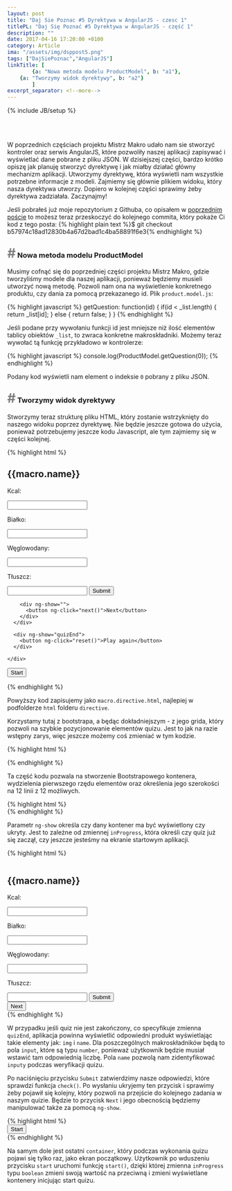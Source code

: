 ```yaml
---
layout: post
title: "Daj Sie Poznac #5 Dyrektywa w AngularJS - czesc 1"
titlePL: "Daj Się Poznać #5 Dyrektywa w AngularJS - część 1"
description: ""
date: 2017-04-16 17:20:00 +0100
category: Article
ima: "/assets/img/dsppost5.png"
tags: ["DajSiePoznac","AngularJS"]
linkTitle: [ 
		{a: "Nowa metoda modelu ProductModel", b: "a1"},
    {a: "Tworzymy widok dyrektywy", b: "a2"}
		]
excerpt_separator: <!--more-->
---
```

{% include JB/setup %}
<center>	
<img src="{{ site.baseurl }}/assets/img/DSP.png" alt="" style="display: inline-block; padding-right: 20px;">
<img src="{{ site.baseurl }}/assets/img/angular.png" alt="" style="display: inline-block;">
</center><br>
<p>W poprzednich częściach projektu Mistrz Makro udało nam sie stworzyć kontroler oraz serwis AngularJS, które pozwoliły naszej aplikacji zapisywać i wyświetlać dane pobrane z pliku JSON. W dzisiejszej części, bardzo krótko opiszę jak planuję stworzyć dyrektywę i jak miałby działać główny mechanizm aplikacji. Utworzymy dyrektywę, która wyświetli nam wszystkie potrzebne informacje z modeli. Zajmiemy się głównie plikiem widoku, który nasza dyrektywa utworzy. Dopiero w kolejnej części sprawimy żeby dyrektywa zadziałała. Zaczynajmy!</p><!--more-->

<x>Jeśli pobrałeś już moje repozytorium z Githuba, co opisałem w <a href="http://www.idaszak.com/article/2017/03/23/daj-sie-poznac-2-projekt-konkursowy-mistrzmakro">poprzednim poście</a> to możesz teraz przeskoczyć do kolejnego commita, który pokaże Ci kod z tego posta:</x>
{% highlight plain text %}$ git checkout b57974c18ad12830b4a67d2bad1c4ba58891f6e3{% endhighlight %}

<h3 id="a1"><span style="color:gray; font-size: 30px;">#</span> Nowa metoda modelu ProductModel</h3>
<p>Musimy cofnąć się do poprzedniej części projektu Mistrz Makro, gdzie tworzyliśmy modele dla naszej aplikacji, ponieważ będziemy musieli utworzyć nową metodę. Pozwoli nam ona na wyświetlenie konkretnego produktu, czy dania za pomocą przekazanego id. Plik <code>product.model.js</code>:</p>
{% highlight javascript %} 
getQuestion: function(id) {
  if(id < _list.length) {
    return _list[id];
  } else {
    return false;
  }
}
{% endhighlight %}
<p>Jeśli podane przy wywołaniu funkcji id jest mniejsze niż ilość elementów tablicy obiektów <code>_list</code>, to zwraca konkretne makroskładniki. Możemy teraz wywołać tą funkcję przykładowo w kontrolerze:</p>
{% highlight javascript %} 
console.log(ProductModel.getQuestion(0));
{% endhighlight %}
<p>Podany kod wyświetli nam element o indeksie <code>0</code> pobrany z pliku JSON.</p>

<h3 id="a2"><span style="color:gray; font-size: 30px;">#</span> Tworzymy widok dyrektywy</h3>
<p>Stworzymy teraz strukturę pliku HTML, który zostanie wstrzyknięty do naszego widoku poprzez dyrektywę. Nie będzie jeszcze gotowa do użycia, ponieważ potrzebujemy jeszcze kodu Javascript, ale tym zajmiemy się w części kolejnej.</p>
{% highlight html %} 
<div class="container" ng-show="inProgress">
  <div class="row">
    <div class="col-md-12">
      <div ng-show="!quizEnd">
        <img ng-src="/app/images/{{macro.img}}" alt="">
        <h2>{{macro.name}}</h2>
        <p>Kcal:</p><input type="number" name="macro1">
        <p>Białko:</p><input type="number" name="macro2">
        <p>Węglowodany:</p><input type="number" name="macro3">
        <p>Tłuszcz:</p><input type="number" name="macro4">
        <button ng-click="check()" ng-show="">Submit</button>
      
        <div ng-show="">
          <button ng-click="next()">Next</button>
        </div>
      </div>

      <div ng-show="quizEnd">
        <button ng-click="reset()">Play again</button>
      </div>

    </div>
  </div>
</div>

<div class="container" ng-show="!inProgress">
  <div class="row">
    <button ng-click="start()">Start</button>
  </div>
</div>

{% endhighlight %}
<p>Powyższy kod zapisujemy jako <code>macro.directive.html</code>, najlepiej w podfolderze <code>html</code> folderu <code>directive</code>.</p>
<p>Korzystamy tutaj z bootstrapa, a będąc dokładniejszym - z jego grida, który pozwoli na szybkie pozycjonowanie elementów quizu. Jest to jak na razie wstępny zarys, więc jeszcze możemy coś zmieniać w tym kodzie.</p>

{% highlight html %} 
<div class="container">
  <div class="row">
    <div class="col-md-12">
    </div>
  </div>
</div>
{% endhighlight %}
<p>Ta część kodu pozwala na stworzenie Bootstrapowego kontenera, wydzielenia pierwszego rzędu elementów oraz określenia jego szerokości na 12 linii z 12 możliwych.</p>
{% highlight html %} 
<div class="container" ng-show="inProgress">
{% endhighlight %}
<p>Parametr <code>ng-show</code> określa czy dany kontener ma być wyświetlony czy ukryty. Jest to zależne od zmiennej <code>inProgress</code>, która określi czy quiz już się zaczął, czy jeszcze jesteśmy na ekranie startowym aplikacji.</p>

{% highlight html %} 
<div ng-show="!quizEnd">
  <img ng-src="/app/images/{{macro.img}}" alt="">
  <h2>{{macro.name}}</h2>
  <p>Kcal:</p><input type="number" name="macro1">
  <p>Białko:</p><input type="number" name="macro2">
  <p>Węglowodany:</p><input type="number" name="macro3">
  <p>Tłuszcz:</p><input type="number" name="macro4">
  <button ng-click="check()" ng-show="">Submit</button>

  <div ng-show="">
    <button ng-click="next()">Next</button>
  </div>
</div>
{% endhighlight %}
<p>W przypadku jeśli quiz nie jest zakończony, co specyfikuje zmienna <code>quizEnd</code>, aplikacja powinna wyświetlić odpowiedni produkt wyświetlając takie elementy jak: <code>img</code> i <code>name</code>. Dla poszczególnych makroskładników będą to pola <code>input</code>, które są typu <code>number</code>, ponieważ użytkownik będzie musiał wstawić tam odpowiednią liczbę. Pola <code>name</code> pozwolą nam zidentyfikować <code>inputy</code> podczas weryfikacji quizu.</p>
<p>Po naciśnięciu przycisku <code>Submit</code> zatwierdzimy nasze odpowiedzi, które sprawdzi funkcja <code>check()</code>. Po wysłaniu ukryjemy ten przycisk i sprawimy żeby pojawił się kolejny, który pozwoli na przejście do kolejnego zadania w naszym quizie. Będzie to przycisk <code>Next</code> i jego obecnością będziemy manipulować także za pomocą <code>ng-show</code>.</p>
{% highlight html %} 
<div class="container" ng-show="!inProgress">
  <div class="row">
    <button ng-click="start()">Start</button>
  </div>
</div>
{% endhighlight %}
<p>Na samym dole jest ostatni <code>container</code>, który podczas wykonania quizu pojawi się tylko raz, jako ekran początkowy. Użytkownik po wduszeniu przycisku <code>start</code> uruchomi funkcję <code>start()</code>, dzięki której zmienna <code>inProgress</code> typu <code>boolean</code> zmieni swoją wartość na przeciwną i zmieni wyświetlane kontenery inicjując start quizu.</p>